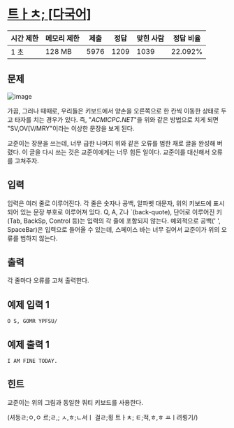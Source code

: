 # [트ㅏㅊ; [다국어]](https://www.acmicpc.net/problem/4378)

| 시간 제한 | 메모리 제한 | 제출 | 정답 | 맞힌 사람 | 정답 비율 |
| --- | --- | --- | --- | --- | --- |
| 1 초 | 128 MB | 5976 | 1209 | 1039 | 22.092% |

## 문제

![image](https://github.com/user-attachments/assets/8c5535d9-1968-43a1-8fd2-6e955217d217)

가끔, 그러나 때때로, 우리들은 키보드에서 양손을 오른쪽으로 한 칸씩 이동한 상태로 두고 타자를 치는 경우가 있다. 즉, "*ACMICPC.NET*"을 위와 같은 방법으로 치게 되면 "SV,OV[V/MRY"이라는 이상한 문장을 보게 된다.

교준이는 장문을 쓰는데, 너무 급한 나머지 위와 같은 오류를 범한 채로 글을 완성해 버렸다. 이 글을 다시 쓰는 것은 교준이에게는 너무 힘든 일이다. 교준이를 대신해서 오류를 고쳐주자.

## 입력

입력은 여러 줄로 이루어진다. 각 줄은 숫자나 공백, 알파벳 대문자, 위의 키보드에 표시되어 있는 문장 부호로 이루어져 있다. Q, A, Z나 `(back-quote), 단어로 이루어진 키(Tab, BackSp, Control 등)는 입력의 각 줄에 포함되지 않는다. 예외적으로 공백(' ', SpaceBar)은 입력으로 들어올 수 있는데, 스페이스 바는 너무 길어서 교준이가 위의 오류를 범하지 않는다.

## 출력

각 줄마다 오류를 고쳐 출력한다.

## 예제 입력 1

```
O S, GOMR YPFSU/

```

## 예제 출력 1

```
I AM FINE TODAY.

```

## 힌트

교준이는 위의 그림과 동일한 쿼티 키보드를 사용한다.

(셔등ㄹ;ㅇ,ㅇ 르;ㄹ,; ㅅ,ㅎ;ㄴ서ㅣ 걸ㄹ;횡 트ㅏㅊ; ㅌ;적,ㅎ,ㅎ ㅛㅣ려룅기/)
